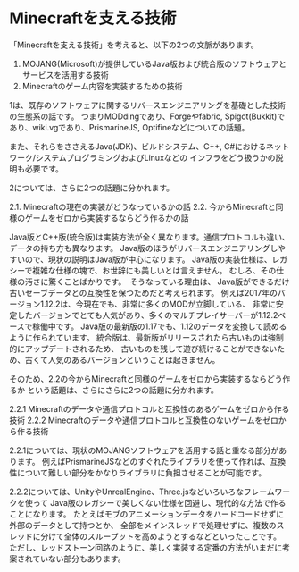 # Minecraftを支える技術

「Minecraftを支える技術」を考えると、以下の2つの文脈があります。


1. MOJANG(Microsoft)が提供しているJava版および統合版のソフトウェアとサービスを活用する技術
2. Minecraftのゲーム内容を実装するための技術

1は、既存のソフトウェアに関するリバースエンジニアリングを基礎とした技術の生態系の話です。
つまりMODdingであり、Forgeやfabric, Spigot(Bukkit)であり、wiki.vgであり、PrismarineJS, Optifineなどについての話題。

また、それらをささえるJava(JDK)、ビルドシステム、C++, C#におけるネットワーク/システムプログラミングおよびLinuxなどの
インフラをどう扱うかの説明も必要です。


2については、さらに2つの話題に分かれます。

2.1. Minecraftの現在の実装がどうなっているかの話
2.2. 今からMinecraftと同様のゲームをゼロから実装するならどう作るかの話


Java版とC++版(統合版)は実装方法が全く異なります。通信プロトコルも違い、データの持ち方も異なります。
Java版のほうがリバースエンジニアリングしやすいので、現状の説明はJava版が中心になります。
Java版の実装仕様は、レガシーで複雑な仕様の塊で、お世辞にも美しいとは言えません。
むしろ、その仕様の汚さに驚くことばかりです。　そうなっている理由は、
Java版ができるだけ古いセーブデータとの互換性を保つためだと考えられます。
例えば2017年のバージョン1.12.2は、今現在でも、非常に多くのMODが立脚している、
非常に安定したバージョンでとても人気があり、多くのマルチプレイサーバーが1.12.2ベースで稼働中です。
Java版の最新版の1.17でも、1.12のデータを変換して読めるように作られています。
統合版は、最新版がリリースされたら古いものは強制的にアップデートされるため、
古いものを残して遊び続けることができないため、古くて人気のあるバージョンということは起きません。


そのため、2.2の今からMinecraftと同様のゲームをゼロから実装するならどう作るか
という話題は、さらにさらに2つの話題に分かれます。

2.2.1 Minecraftのデータや通信プロトコルと互換性のあるゲームをゼロから作る技術
2.2.2 Minecraftのデータや通信プロトコルと互換性のないゲームをゼロから作る技術


2.2.1については、現状のMOJANGソフトウェアを活用する話と重なる部分があります。
例えばPrismarineJSなどのすぐれたライブラリを使って作れば、互換性について難しい部分をかなりライブラリに負担させることが可能です。

2.2.2については、UnityやUnrealEngine、Three.jsなどいろいろなフレームワークを使って
Java版のレガシーで美しくない仕様を回避し、現代的な方法で作ることになります。
たとえばモブのアニメーションデータをハードコードせずに外部のデータとして持つとか、
全部をメインスレッドで処理せずに、複数のスレッドに分けて全体のスループットを高めようとするなどといったことです。
ただし、レッドストーン回路のように、美しく実装する定番の方法がいまだに考案されていない部分もあります。

